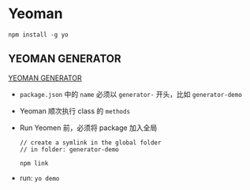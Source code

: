 # Yeoman

```command
npm install -g yo
```

## YEOMAN GENERATOR

[YEOMAN GENERATOR](https://yeoman.io/authoring/)

* `package.json` 中的 `name` 必须以 `generator-` 开头，比如 `generator-demo`

* Yeoman 顺次执行 class 的 `methods`

* Run Yeomen 前，必须将 package 加入全局
    ```command
    // create a symlink in the global folder
    // in folder: generator-demo
    
    npm link
    ```

* run: `yo demo`



